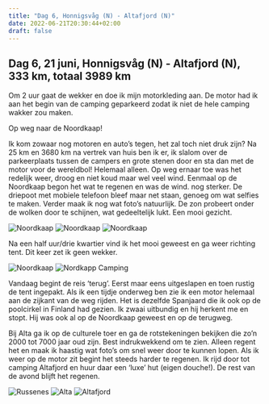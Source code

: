 ```yaml
---
title: "Dag 6, Honnigsvåg (N) - Altafjord (N)"
date: 2022-06-21T20:30:44+02:00
draft: false
---
```

## Dag 6, 21 juni, Honnigsvåg (N) - Altafjord (N), 333 km, totaal 3989 km
Om 2 uur gaat de wekker en doe ik mijn motorkleding aan. De motor had ik aan het begin van de camping geparkeerd
zodat ik niet de hele camping wakker zou maken.

Op weg naar de Noordkaap!

Ik kom zowaar nog
motoren en auto’s tegen, het zal toch niet druk zijn? Na 25 km en 3680 km na vertrek van huis ben ik er, ik slalom
over de parkeerplaats tussen de campers en
grote stenen door en sta dan met de motor voor de wereldbol! Helemaal alleen. Op weg ernaar toe
was het redelijk weer, droog en niet koud maar wel veel wind. Eenmaal op de Noordkaap begon het wat
te regenen en was de wind. nog sterker. De driepoot met mobiele telefoon bleef maar net staan, genoeg
om wat selfies te maken. Verder maak ik nog wat foto’s natuurlijk. De zon probeert onder de wolken door
te schijnen, wat gedeeltelijk lukt. Een mooi gezicht.

![Noordkaap](/images/noordkaap2022-06-21-01-noordkaap-r.jpg "Noordkaap")
![Noordkaap](/images/noordkaap2022-06-21-02-noordkaap-r.jpg "Noordkaap")
![Noordkaap](/images/noordkaap2022-06-21-03-noordkaap-r.jpg "Noordkaap")

Na een half uur/drie kwartier vind ik het mooi
geweest en ga weer richting tent. Dit keer zet ik geen wekker.

![Noordkaap](/images/noordkaap2022-06-21-04-rendieren-r.jpg "Noordkaap")
![Nordkapp Camping](/images/noordkaap2022-06-21-05-nordkapp-camping-r.jpg "Nordkapp Camping")

Vandaag begint de reis ‘terug’. Eerst maar eens uitgeslapen en toen rustig de tent ingepakt. Als ik een tijdje
onderweg ben zie ik een motor helemaal aan de zijkant van de weg rijden. Het is dezelfde Spanjaard die ik ook
op de poolcirkel in Finland had gezien. Ik zwaai uitbundig en hij herkent me en stopt. Hij was ook al op de Noordkaap
geweest en op de terugweg.

Bij Alta ga ik op de culturele toer en ga de rotstekeningen bekijken die zo’n 2000 tot 7000 jaar oud zijn. Best
indrukwekkend om te zien. Alleen regent het en maak ik haastig wat foto’s om snel weer door te kunnen
lopen. Als ik weer op de motor zit begint het steeds harder te regenen. Ik rijd door tot camping
Altafjord en huur daar een ‘luxe’ hut (eigen douche!). De rest van de avond blijft het regenen.

![Russenes](/images/noordkaap2022-06-21-06-russenes-r.jpg "Russenes")
![Alta](/images/noordkaap2022-06-21-07-alta-r.jpg "Alta")
![Altafjord](/images/noordkaap2022-06-21-08-altafjord-r.jpg "Altafjord")
